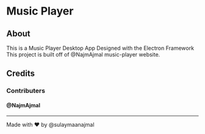 # Music Player
 ## About

 This is a Music Player Desktop App Designed with the Electron Framework This project is built off of @NajmAjmal music-player website.
## Credits
### Contributers
#### @NajmAjmal

<!-- line spacer-->
---

Made with ❤️ by @sulaymaanajmal